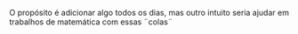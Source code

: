 O propósito é adicionar algo todos os dias, mas outro intuito seria ajudar em trabalhos de matemática com essas ¨colas¨